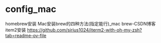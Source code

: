 # config_mac
homebrew安装
Mac安装brew的四种方法(指定能行)_mac brew-CSDN博客
item2安装
https://github.com/sirius1024/iterm2-with-oh-my-zsh?tab=readme-ov-file
